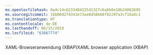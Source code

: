 ```yaml
---
ms.openlocfilehash: 0a4c14c623348422541327c6a6b0e10b24862695
ms.sourcegitcommit: 1bb00d2f4343e73ae8d58668f02297a3cf10a4c1
ms.translationtype: HT
ms.contentlocale: de-DE
ms.lasthandoff: 06/15/2019
ms.locfileid: "63867774"
---
```

<span data-ttu-id="ca1c3-101">XAML-Browseranwendung (XBAP)</span><span class="sxs-lookup"><span data-stu-id="ca1c3-101">XAML browser application (XBAP)</span></span>
